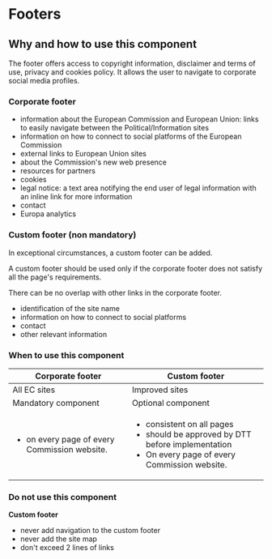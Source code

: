 # Footers

## Why and how to use this component

The footer offers access to copyright information, disclaimer and terms of use, privacy and cookies policy. It allows the user to navigate to corporate social media profiles.

### Corporate footer

- information about the European Commission and European Union: links to easily navigate between the Political/Information sites
- information on how to connect to social platforms of the European Commission
- external links to European Union sites
- about the Commission's new web presence
- resources for partners
- cookies
- legal notice: a text area notifying the end user of legal information with an inline link for more information     
- contact
- Europa analytics

### Custom footer (non mandatory)

In exceptional circumstances, a custom footer can be added.

A custom footer should be used only if the corporate footer does not satisfy all the page's requirements.

There can be no overlap with other links in the corporate footer.

- identification of the site name
- information on how to connect to social platforms
- contact
- other relevant information

### When to use this component

| Corporate footer | Custom footer |
|---|---|
| All EC sites | Improved sites |
| Mandatory component | Optional component |
| <ul class="ecl-list"><li>on every page of every Commission website.</li></ul> | <ul class="ecl-list"><li>consistent on all pages</li><li>should be approved by DTT before implementation</li><li>On every page of every Commission website.</li></ul> |

### Do not use this component

**Custom footer**

- never add navigation to the custom footer
- never add the site map
- don't exceed 2 lines of links
